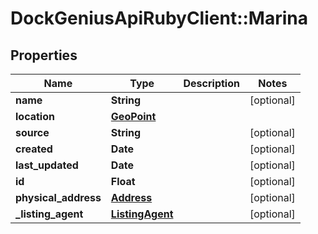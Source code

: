 # DockGeniusApiRubyClient::Marina

## Properties
Name | Type | Description | Notes
------------ | ------------- | ------------- | -------------
**name** | **String** |  | [optional] 
**location** | [**GeoPoint**](GeoPoint.md) |  | 
**source** | **String** |  | [optional] 
**created** | **Date** |  | [optional] 
**last_updated** | **Date** |  | [optional] 
**id** | **Float** |  | [optional] 
**physical_address** | [**Address**](Address.md) |  | [optional] 
**_listing_agent** | [**ListingAgent**](ListingAgent.md) |  | [optional] 


